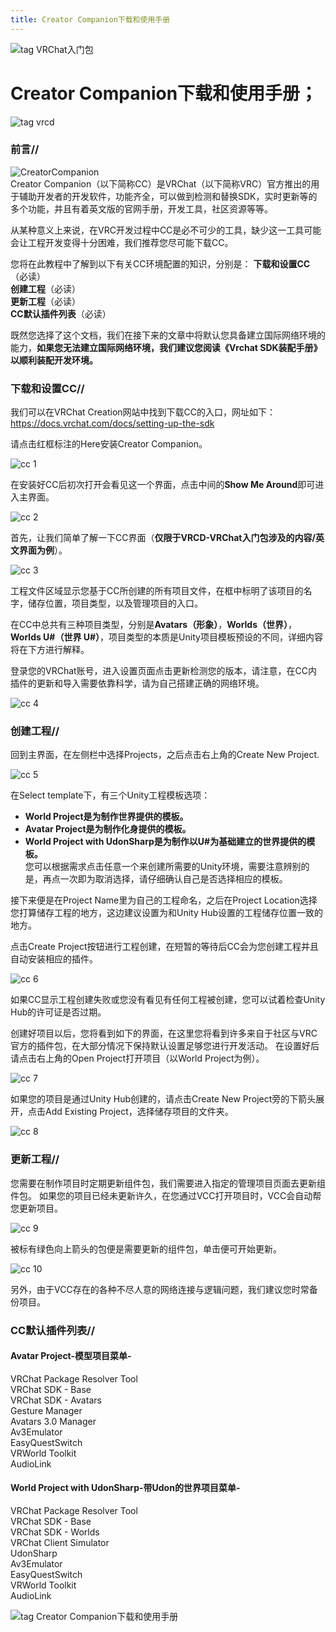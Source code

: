 ```yaml
---
title: Creator Companion下载和使用手册
---
```


![tag VRChat入门包](/img/starter/tag%20VRChat-starter.png)  
# Creator Companion下载和使用手册；
![tag vrcd](/img/vrcd-img/tag-vrcd.png)  

### 前言//
![CreatorCompanion](/img/starter/creator-companion/CreatorCompanion.png)  
Creator Companion（以下简称CC）是VRChat（以下简称VRC）官方推出的用于辅助开发者的开发软件，功能齐全，可以做到检测和替换SDK，实时更新等的多个功能，并且有着英文版的官网手册，开发工具，社区资源等等。

从某种意义上来说，在VRC开发过程中CC是必不可少的工具，缺少这一工具可能会让工程开发变得十分困难，我们推荐您尽可能下载CC。

您将在此教程中了解到以下有关CC环境配置的知识，分别是：
**下载和设置CC**（必读）  
**创建工程**（必读）  
**更新工程**（必读）  
**CC默认插件列表**（必读）  

既然您选择了这个文档，我们在接下来的文章中将默认您具备建立国际网络环境的能力，**如果您无法建立国际网络环境，我们建议您阅读《Vrchat SDK装配手册》以顺利装配开发环境。**

### 下载和设置CC//
我们可以在VRChat Creation网站中找到下载CC的入口，网址如下：
https://docs.vrchat.com/docs/setting-up-the-sdk

请点击红框标注的Here安装Creator Companion。

![cc 1](/img/starter/creator-companion/cc%201.png)

在安装好CC后初次打开会看见这一个界面，点击中间的**Show Me Around**即可进入主界面。

![cc 2](/img/starter/creator-companion/cc%202.png)

首先，让我们简单了解一下CC界面（**仅限于VRCD-VRChat入门包涉及的内容/英文界面为例**）。

![cc 3](/img/starter/creator-companion/cc%203.png)

工程文件区域显示您基于CC所创建的所有项目文件，在框中标明了该项目的名字，储存位置，项目类型，以及管理项目的入口。

在CC中总共有三种项目类型，分别是**Avatars（形象）**，**Worlds（世界）**，**Worlds U#（世界 U#）**，项目类型的本质是Unity项目模板预设的不同，详细内容将在下方进行解释。

登录您的VRChat账号，进入设置页面点击更新检测您的版本，请注意，在CC内插件的更新和导入需要依靠科学，请为自己搭建正确的网络环境。

![cc 4](/img/starter/creator-companion/cc%204.png)

### 创建工程//
回到主界面，在左侧栏中选择Projects，之后点击右上角的Create New Project.

![cc 5](/img/starter/creator-companion/cc%205.png)

在Select template下，有三个Unity工程模板选项：
+ **World Project是为制作世界提供的模板。**
+ **Avatar Project是为制作化身提供的模板。**
+ **World Project with UdonSharp是为制作以U#为基础建立的世界提供的模板。**  
您可以根据需求点击任意一个来创建所需要的Unity环境，需要注意辨别的是，再点一次即为取消选择，请仔细确认自己是否选择相应的模板。

接下来便是在Project Name里为自己的工程命名，之后在Project Location选择您打算储存工程的地方，这边建议设置为和Unity Hub设置的工程储存位置一致的地方。

点击Create Project按钮进行工程创建，在短暂的等待后CC会为您创建工程并且自动安装相应的插件。

![cc 6](/img/starter/creator-companion/cc%206.png)

如果CC显示工程创建失败或您没有看见有任何工程被创建，您可以试着检查Unity Hub的许可证是否过期。

创建好项目以后，您将看到如下的界面，在这里您将看到许多来自于社区与VRC官方的插件包，在大部分情况下保持默认设置足够您进行开发活动。
在设置好后请点击右上角的Open Project打开项目（以World Project为例）。

![cc 7](/img/starter/creator-companion/cc%207.png)

如果您的项目是通过Unity Hub创建的，请点击Create New Project旁的下箭头展开，点击Add Existing Project，选择储存项目的文件夹。

![cc 8](/img/starter/creator-companion/cc%208.png)

### 更新工程//
您需要在制作项目时定期更新组件包，我们需要进入指定的管理项目页面去更新组件包。
如果您的项目已经未更新许久，在您通过VCC打开项目时，VCC会自动帮您更新项目。

![cc 9](/img/starter/creator-companion/cc%209.png)

被标有绿色向上箭头的包便是需要更新的组件包，单击便可开始更新。

![cc 10](/img/starter/creator-companion/cc%2010.png)

另外，由于VCC存在的各种不尽人意的网络连接与逻辑问题，我们建议您时常备份项目。

### CC默认插件列表//

#### Avatar Project-模型项目菜单-

VRChat Package Resolver Tool  
VRChat SDK - Base  
VRChat SDK - Avatars  
Gesture Manager  
Avatars 3.0 Manager  
Av3Emulator  
EasyQuestSwitch  
VRWorld Toolkit  
AudioLink  

#### World Project with UdonSharp-带Udon的世界项目菜单-

VRChat Package Resolver Tool  
VRChat SDK - Base  
VRChat SDK - Worlds  
VRChat Client Simulator  
UdonSharp  
Av3Emulator  
EasyQuestSwitch  
VRWorld Toolkit  
AudioLink  

![tag Creator Companion下载和使用手册](/img/starter/creator-companion/tag%20Creator%20Companion下载和使用手册.png)